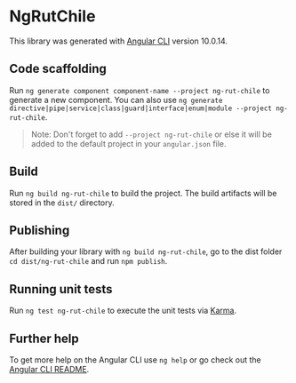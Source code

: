 # NgRutChile

This library was generated with [Angular CLI](https://github.com/angular/angular-cli) version 10.0.14.

## Code scaffolding

Run `ng generate component component-name --project ng-rut-chile` to generate a new component. You can also use `ng generate directive|pipe|service|class|guard|interface|enum|module --project ng-rut-chile`.
> Note: Don't forget to add `--project ng-rut-chile` or else it will be added to the default project in your `angular.json` file. 

## Build

Run `ng build ng-rut-chile` to build the project. The build artifacts will be stored in the `dist/` directory.

## Publishing

After building your library with `ng build ng-rut-chile`, go to the dist folder `cd dist/ng-rut-chile` and run `npm publish`.

## Running unit tests

Run `ng test ng-rut-chile` to execute the unit tests via [Karma](https://karma-runner.github.io).

## Further help

To get more help on the Angular CLI use `ng help` or go check out the [Angular CLI README](https://github.com/angular/angular-cli/blob/master/README.md).
